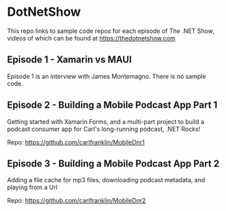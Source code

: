 # DotNetShow
This repo links to sample code repos for each episode of The .NET Show, videos of which can be found at https://thedotnetshow.com

## Episode 1 - Xamarin vs MAUI
Episode 1 is an interview with James Montemagno. There is no sample code.

## Episode 2 - Building a Mobile Podcast App Part 1
Getting started with Xamarin Forms, and a multi-part project to build a podcast consumer app for Carl's long-running podcast, .NET Rocks!

Repo: https://github.com/carlfranklin/MobileDnr1

## Episode 3 - Building a Mobile Podcast App Part 2
Adding a file cache for mp3 files, downloading podcast metadata, and playing from a Url

Repo: https://github.com/carlfranklin/MobileDnr2


